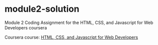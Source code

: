 # module2-solution
Module 2 Coding Assignment for the HTML, CSS, and Javascript for Web Developers coursera

Coursera course: [HTML, CSS, and Javascript for Web Developers](https://www.coursera.org/learn/html-css-javascript-for-web-developers)
